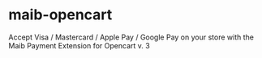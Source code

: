 # maib-opencart
Accept Visa / Mastercard / Apple Pay / Google Pay on your store with the Maib Payment Extension for Opencart v. 3
